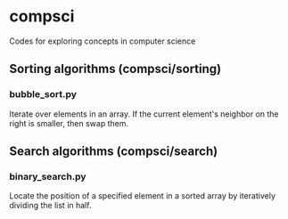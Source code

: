 # compsci
Codes for exploring concepts in computer science

## Sorting algorithms (compsci/sorting)

### bubble_sort.py

Iterate over elements in an array. If the current element's neighbor on the right is smaller, then swap them.

## Search algorithms (compsci/search)

### binary_search.py
Locate the position of a specified element in a sorted array by iteratively dividing the list in half.
